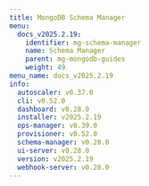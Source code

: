 ```yaml
---
title: MongoDB Schema Manager
menu:
  docs_v2025.2.19:
    identifier: mg-schema-manager
    name: Schema Manager
    parent: mg-mongodb-guides
    weight: 49
menu_name: docs_v2025.2.19
info:
  autoscaler: v0.37.0
  cli: v0.52.0
  dashboard: v0.28.0
  installer: v2025.2.19
  ops-manager: v0.39.0
  provisioner: v0.52.0
  schema-manager: v0.28.0
  ui-server: v0.28.0
  version: v2025.2.19
  webhook-server: v0.28.0
---
```


